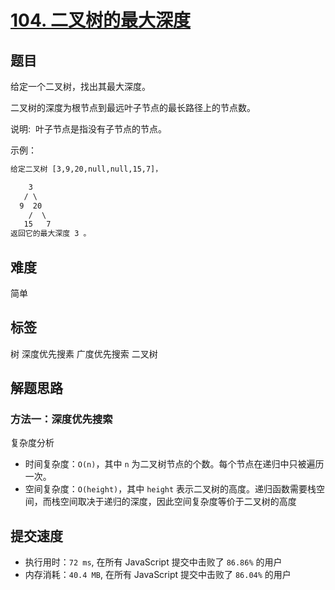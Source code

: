 # [104. 二叉树的最大深度](https://leetcode-cn.com/problems/maximum-depth-of-binary-tree/)

## 题目

给定一个二叉树，找出其最大深度。

二叉树的深度为根节点到最远叶子节点的最长路径上的节点数。

说明:  叶子节点是指没有子节点的节点。

示例：

```txt
给定二叉树 [3,9,20,null,null,15,7]，

    3
   / \
  9  20
    /  \
   15   7
返回它的最大深度 3 。
```

## 难度

简单

## 标签

树 深度优先搜素 广度优先搜索 二叉树

## 解题思路

### 方法一：深度优先搜索

复杂度分析

- 时间复杂度：`O(n)`，其中 `n` 为二叉树节点的个数。每个节点在递归中只被遍历一次。
- 空间复杂度：`O(height)`，其中 `height` 表示二叉树的高度。递归函数需要栈空间，而栈空间取决于递归的深度，因此空间复杂度等价于二叉树的高度

## 提交速度

- 执行用时：`72 ms`, 在所有 JavaScript 提交中击败了 `86.86%` 的用户
- 内存消耗：`40.4 MB`, 在所有 JavaScript 提交中击败了 `86.04%` 的用户
